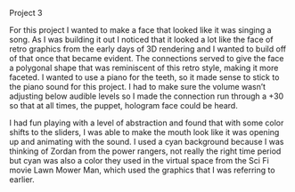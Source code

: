Project 3

For this project I wanted to make a face that looked like it was singing a song. As I was building it out I noticed that it looked a lot like the face of retro graphics from the early days of 3D rendering and I wanted to build off of that once that became evident. The connections served to give the face a polygonal shape that was reminiscent of this retro style, making it more faceted. I wanted to use a piano for the teeth, so it made sense to stick to the piano sound for this project. I had to make sure the volume wasn’t adjusting below audible levels so I made the connection run through a +30 so that at all times, the puppet, hologram face could be heard.

I had fun playing with a level of abstraction and found that with some color shifts to the sliders, I was able to make the mouth look like it was opening up and animating with the sound. I used a cyan background because I was thinking of Zordan from the power rangers, not really the right time period but cyan was also a color they used in the virtual space from the Sci Fi movie Lawn Mower Man, which used the graphics that I was referring to earlier.
